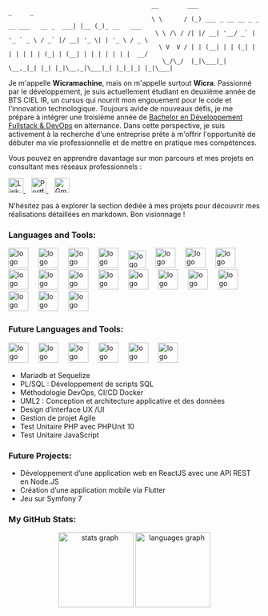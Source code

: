                                             __        ___                                     _     _             
                                            \ \      / (_) ___ _ __ __ _ _ __ ___   __ _  ___| |__ (_)_ __   ___  
                                             \ \ /\ / /| |/ __| '__/ _` | '_ ` _ \ / _` |/ __| '_ \| | '_ \ / _ \ 
                                              \ V  V / | | (__| | | (_| | | | | | | (_| | (__| | | | | | | |  __/ 
                                               \_/\_/  |_|\___|_|  \__,_|_| |_| |_|\__,_|\___|_| |_|_|_| |_|\___| 

Je m'appelle **Wicramachine**, mais on m'appelle surtout **Wicra**. Passionné par le développement, je suis actuellement étudiant en deuxième année de BTS CIEL IR, un cursus qui nourrit mon engouement pour le code et l'innovation technologique. Toujours avide de nouveaux défis, je me prépare à intégrer une troisième année de [Bachelor en Développement Fullstack & DevOps](https://ecole-ipssi.com/formations-informatique/bachelor-informatique/bachelor-developpement-fullstack-et-devops/) en alternance. Dans cette perspective, je suis activement à la recherche d'une entreprise prête à m'offrir l'opportunité de débuter ma vie professionnelle et de mettre en pratique mes compétences.

Vous pouvez en apprendre davantage sur mon parcours et mes projets en consultant mes réseaux professionnels :

<p align="left">
  <a href="https://www.linkedin.com/in/wicramachine/" target="_blank">
    <img src="https://cdn.jsdelivr.net/gh/devicons/devicon/icons/linkedin/linkedin-original.svg" width="30" alt="LinkedIn" />
  </a>
  &nbsp;&nbsp;
  <a href="https://wicramachine.netlify.app" target="_blank">
    <img src="https://cdn-icons-png.flaticon.com/512/6570/6570794.png" width="30" alt="Portfolio" />
  </a>
  &nbsp;&nbsp;
  <a href="mailto:wicramachine@gmail.com" target="_blank">
    <img src="https://upload.wikimedia.org/wikipedia/commons/4/4e/Gmail_Icon.png" width="30" alt="Gmail" />
  </a>
</p>

N'hésitez pas à explorer la section dédiée à mes projets pour découvrir mes réalisations détaillées en markdown. Bon visionnage !

### Languages and Tools:

<div align="left">
  <img src="https://cdn.jsdelivr.net/gh/devicons/devicon/icons/cplusplus/cplusplus-original.svg" height="40" alt="logo C++" /> <img width="12" />
  <img src="https://cdn.jsdelivr.net/gh/devicons/devicon/icons/python/python-original.svg" height="40" alt="logo Python" /> <img width="12" />
  <img src="https://cdn.jsdelivr.net/gh/devicons/devicon/icons/html5/html5-original.svg" height="40" alt="logo HTML5" /> <img width="12" />
  <img src="https://cdn.jsdelivr.net/gh/devicons/devicon/icons/css3/css3-original.svg" height="40" alt="logo CSS3" /> <img width="12" />
  <img src="https://cdn.jsdelivr.net/gh/devicons/devicon/icons/javascript/javascript-original.svg" height="35" alt="logo JavaScript" /> <img width="12" />
  <img src="https://cdn.jsdelivr.net/gh/devicons/devicon/icons/php/php-original.svg" height="40" alt="logo PHP" /> <img width="12" />
  <img src="https://cdn.jsdelivr.net/gh/devicons/devicon/icons/nextjs/nextjs-original.svg" height="40" alt="logo Next.js" /> <img width="12" />
  <img src="https://cdn.jsdelivr.net/gh/devicons/devicon/icons/react/react-original.svg" height="40" alt="logo React" /> <img width="12" />
  <img src="https://cdn.jsdelivr.net/gh/devicons/devicon/icons/git/git-original.svg" height="40" alt="logo Git" /> <img width="12" />
  <img src="https://cdn.jsdelivr.net/gh/devicons/devicon/icons/linux/linux-original.svg" height="40" alt="logo Linux" /> <img width="12" />
  <img src="https://cdn.jsdelivr.net/gh/devicons/devicon/icons/bash/bash-original.svg" height="40" alt="logo Bash" /> <img width="12" />
  <img src="https://cdn.jsdelivr.net/gh/devicons/devicon/icons/docker/docker-original.svg" height="40" alt="logo Docker" /> <img width="12" />
  <img src="https://cdn.jsdelivr.net/gh/devicons/devicon/icons/flutter/flutter-original.svg" height="40" alt="logo Flutter" /> <img width="12" />
  <img src="https://cdn.jsdelivr.net/gh/devicons/devicon/icons/apache/apache-original.svg" height="40" alt="logo Apache" /> <img width="12" />
  <img src="https://cdn.jsdelivr.net/gh/devicons/devicon/icons/debian/debian-original.svg" height="40" alt="logo Debian" /> <img width="12" />
  <img src="https://cdn.jsdelivr.net/gh/devicons/devicon/icons/github/github-original.svg" height="40" alt="logo GitHub" /> <img width="12" />
  <img src="https://cdn.jsdelivr.net/gh/devicons/devicon/icons/apple/apple-original.svg" height="40" alt="logo Mac" /> <img width="12" />
  <img src="https://cdn.jsdelivr.net/gh/devicons/devicon/icons/windows8/windows8-original.svg" height="40" alt="logo Windows" /> <img width="12" />
  <img src="https://cdn.jsdelivr.net/gh/devicons/devicon/icons/netlify/netlify-original.svg" height="40" alt="logo Netlify" /> <img width="12" />
</div>

### Future Languages and Tools:

<div align="left">
  <img src="https://cdn.jsdelivr.net/gh/devicons/devicon/icons/dart/dart-original.svg" height="40" alt="logo Dart" /> <img width="12" />
  <img src="https://cdn.jsdelivr.net/gh/devicons/devicon/icons/symfony/symfony-original.svg" height="40" alt="logo Symfony" /> <img width="12" />
  <img src="https://cdn.jsdelivr.net/gh/devicons/devicon/icons/nodejs/nodejs-original.svg" height="40" alt="logo Node.js" /> <img width="12" />
  <img src="https://cdn.jsdelivr.net/gh/devicons/devicon/icons/mongodb/mongodb-original.svg" height="40" alt="logo MongoDB" /> <img width="12" />
  <img src="https://cdn.jsdelivr.net/gh/devicons/devicon/icons/angularjs/angularjs-original.svg" height="40" alt="logo Angular" /> <img width="12" />
  <img src="https://cdn.jsdelivr.net/gh/devicons/devicon/icons/figma/figma-original.svg" height="40" alt="logo Figma" /> <img width="12" />
</div>

- Mariadb et Sequelize
- PL/SQL : Développement de scripts SQL
- Méthodologie DevOps, CI/CD Docker
- UML2 : Conception et architecture applicative et des données
- Design d’interface UX /UI
- Gestion de projet Agile
- Test Unitaire PHP avec PHPUnit 10
- Test Unitaire JavaScript

### Future Projects:

- Développement d’une application web en ReactJS avec une API REST en Node.JS
- Création d’une application mobile via Flutter
- Jeu sur Symfony 7

### My GitHub Stats:

<div align="center">
  <img src="https://github-readme-stats.vercel.app/api?username=wicra&hide_title=true&hide_rank=false&show_icons=true&include_all_commits=true&count_private=true&disable_animations=false&theme=calm&locale=en&hide_border=false" height="150" alt="stats graph" />
  <img src="https://github-readme-stats.vercel.app/api/top-langs?username=wicra&locale=en&hide_title=false&layout=compact&card_width=320&langs_count=4&theme=calm&hide_border=false" height="150" alt="languages graph" />
</div>

